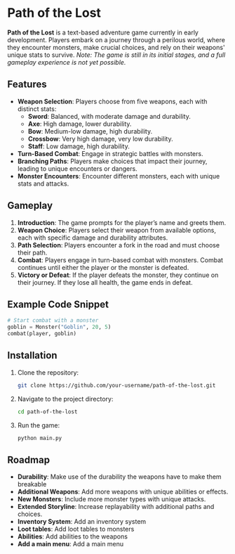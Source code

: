 # Path of the Lost

**Path of the Lost** is a text-based adventure game currently in early development. Players embark on a journey through a perilous world, where they encounter monsters, make crucial choices, and rely on their weapons' unique stats to survive. *Note: The game is still in its initial stages, and a full gameplay experience is not yet possible.*


## Features

- **Weapon Selection**: Players choose from five weapons, each with distinct stats:
  - **Sword**: Balanced, with moderate damage and durability.
  - **Axe**: High damage, lower durability.
  - **Bow**: Medium-low damage, high durability.
  - **Crossbow**: Very high damage, very low durability.
  - **Staff**: Low damage, high durability.
- **Turn-Based Combat**: Engage in strategic battles with monsters.
- **Branching Paths**: Players make choices that impact their journey, leading to unique encounters or dangers.
- **Monster Encounters**: Encounter different monsters, each with unique stats and attacks.

## Gameplay

1. **Introduction**: The game prompts for the player’s name and greets them.
2. **Weapon Choice**: Players select their weapon from available options, each with specific damage and durability attributes.
3. **Path Selection**: Players encounter a fork in the road and must choose their path.
4. **Combat**: Players engage in turn-based combat with monsters. Combat continues until either the player or the monster is defeated.
5. **Victory or Defeat**: If the player defeats the monster, they continue on their journey. If they lose all health, the game ends in defeat.

## Example Code Snippet

```python
# Start combat with a monster
goblin = Monster("Goblin", 20, 5)
combat(player, goblin)
```

## Installation

1. Clone the repository:
   ```bash
   git clone https://github.com/your-username/path-of-the-lost.git
   ```
2. Navigate to the project directory:
   ```bash
   cd path-of-the-lost
   ```
3. Run the game:
   ```bash
   python main.py
   ```

## Roadmap

- **Durability**: Make use of the durability the weapons have to make them breakable
- **Additional Weapons**: Add more weapons with unique abilities or effects.
- **New Monsters**: Include more monster types with unique attacks.
- **Extended Storyline**: Increase replayability with additional paths and choices.
- **Inventory System**: Add an inventory system
- **Loot tables**: Add loot tables to monsters
- **Abilities**: Add abilities to the weapons
- **Add a main menu**: Add a main menu
